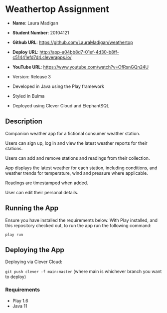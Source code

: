 # Weathertop Assignment

* **Name**: Laura Madigan
* **Student Number**: 20104121
* **Github URL**: https://github.com/LauraMadigan/weathertop
* **Deploy URL**: http://app-a04bb8d7-01ef-4d30-b8ff-c51441efd7d4.cleverapps.io/
* **YouTube URL**: https://www.youtube.com/watch?v=OfRsnGQn24U


* Version: Release 3
* Developed in Java using the Play framework
* Styled in Bulma
* Deployed using Clever Cloud and ElephantSQL

## Description

Companion weather app for a fictional consumer weather station.

Users can sign up, log in and view the latest weather reports for their stations.

Users can add and remove stations and readings from their collection.

App displays the latest weather for each station, including conditions, and weather trends for temperature, wind and pressure where applicable.

Readings are timestamped when added.

User can edit their personal details.

## Running the App

Ensure you have installed the requirements below. With Play installed, and this repository checked out, to run the app run the following command:

`play run`

## Deploying the App

Deploying via Clever Cloud:

`git push clever -f main:master` (where main is whichever branch you want to deploy)

### Requirements
* Play 1.6
* Java 11
